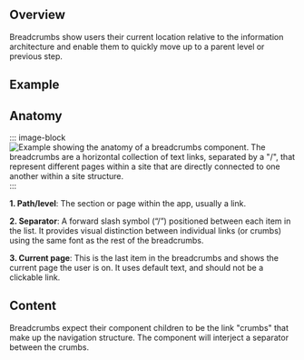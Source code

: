 ## Overview 
Breadcrumbs show users their current location relative to the information architecture and enable them to quickly move up to a parent level or previous step. 


## Example
<ThemeSwitcher />
<breadcrumbs-example />

## Anatomy

::: image-block
![Example showing the anatomy of a breadcrumbs component. The breadcrumbs are a horizontal collection of text links, separated by a "/", that represent different pages within a site that are directly connected to one another within a site structure.](/components/breadcrumbs/breadcrumbs-anatomy.svg)
:::

**1. Path/level**: The section or page within the app, usually a link.

**2. Separator**: A forward slash symbol (“/”) positioned between each item in the list. It provides visual distinction between individual links (or crumbs) using the same font as the rest of the breadcrumbs. 

**3. Current page**: This is the last item in the breadcrumbs and shows the current page the user is on. It uses default text, and should not be a clickable link. 

## Content

Breadcrumbs expect their component children to be the link "crumbs" that make up the navigation structure.
The component will interject a separator between the crumbs.


<component-design-guidelines name="Warp - Components / Breadcrumbs" link="https://www.figma.com/file/nkiRpuVu6XRfvY96BA80H8/Components-overview?type=design&node-id=17-139&mode=design" />